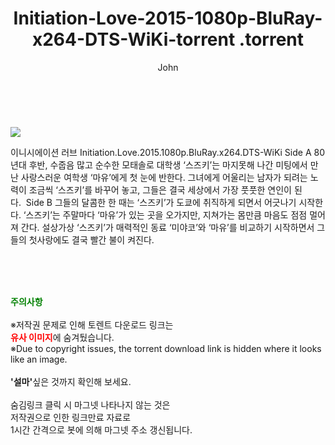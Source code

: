 ﻿---
layout: post
title:  "                   Initiation-Love-2015-1080p-BluRay-x264-DTS-WiKi-torrent                .torrent"
author: John
categories: [ 영화 ]
tags: [  ]
image: https://torrentrj57.com/uploadfile/full/86f53f10957ada48bdf1506f27003f1f80075ebf.jpg 
description: "                   Initiation-Love-2015-1080p-BluRay-x264-DTS-WiKi-torrent                 torrent 정보 공유"
toc: true
toc_sticky: true
---

<br>
<p><img src="https://torrentrj57.com/uploadfile/full/86f53f10957ada48bdf1506f27003f1f80075ebf.jpg"/></p>
 이니시에이션 러브 Initiation.Love.2015.1080p.BluRay.x264.DTS-WiKi Side A 80년대 후반, 수줍음 많고 순수한 모태솔로 대학생 ‘스즈키’는 마지못해 나간 미팅에서 만난 사랑스러운 여학생 ‘마유’에게 첫 눈에 반한다. 그녀에게 어울리는 남자가 되려는 노력이 조금씩 ‘스즈키’를 바꾸어 놓고, 그들은 결국 세상에서 가장 풋풋한 연인이 된다.  Side B 그들의 달콤한 한 때는 ‘스즈키’가 도쿄에 취직하게 되면서 어긋나기 시작한다. ‘스즈키’는 주말마다 ‘마유’가 있는 곳을 오가지만, 지쳐가는 몸만큼 마음도 점점 멀어져 간다. 설상가상 ‘스즈키’가 매력적인 동료 ‘미야코’와 ‘마유’를 비교하기 시작하면서 그들의 첫사랑에도 결국 빨간 불이 켜진다. 
    
<br><br><br>
<p data-ke-size="size16"><b><span style="color: green;">주의사항</span></b><br /><br />※저작권 문제로 인해 토렌트 다운로드 링크는<br /><b><span style="color: red;">유사 이미지</span></b>에 숨겨뒀습니다.<br />※Due to copyright issues, the torrent download link is hidden where it looks like an image.<br /><br /><b>'설마'</b>싶은 것까지 확인해 보세요.<br /><br />숨김링크 클릭 시 마그넷 나타나지 않는 것은<br />저작권으로 인한 링크만료 자료로<br />1시간 간격으로 봇에 의해 마그넷 주소 갱신됩니다.</p>
